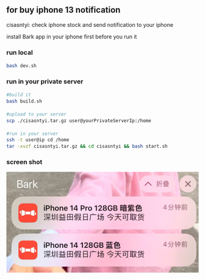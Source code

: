 ## for buy iphone 13 notification

cisasntyi: check iphone stock and send notification to your iphone

install Bark app in your iphone first before you run it

### run local

```bash
bash dev.sh
```

### run in your private server

```bash
#build it
bash build.sh

#upload to your server
scp ./cisasntyi.tar.gz user@yourPrivateServerIp:/home

#run in your server
ssh -t user@ip cd /home
tar -xvzf cisasntyi.tar.gz && cd cisasntyi && bash start.sh
```

### screen shot
![alt 属性文本](./example.jpeg)